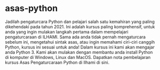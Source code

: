 # asas-python
Jadilah pengaturcara Python dan pelajari salah satu kemahiran yang paling dikehendaki pada tahun 2021. Ini adalah kursus paling komprehensif, untuk anda yang ingin mulakan langkah pertama dalam mempelajari pengaturcaraan di ILHAMI. Sama ada anda tidak pernah mengaturcara sebelum ini, mengetahui sintak asas, atau ingin memahami ciri-ciri canggih Python, kursus ini sesuai untuk anda! Dalam kursus ini kami akan mengajar anda Python 3.  Kami akan mulakan dengan membantu anda install Python di komputer di Windows, Linux dan MacOS.  Dapatkan nota pembelajaran kursus Asas Pengaturcaraan Python di Ilhami di sini.
